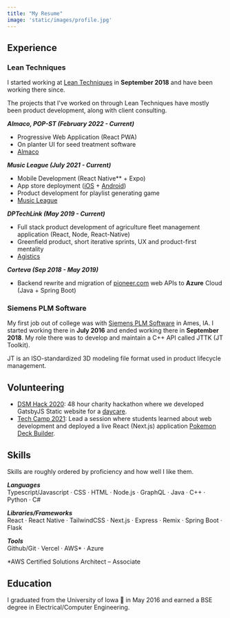 ```yaml
---
title: "My Resume"  
image: 'static/images/profile.jpg'  
---
```


## Experience  
### Lean Techniques
I started working at [Lean Techniques](https://leantechniques.com/) in **September 2018** and have been working
there since. 

The projects that I've worked on through Lean Techniques have mostly been product development, along with client consulting.

***Almaco, POP-ST (February 2022 - Current)***  
- Progressive Web Application (React PWA)  
- On planter UI for seed treatment software  
- [Almaco](https://www.almaco.com/)

***Music League (July 2021 - Current)***  
- Mobile Development (React Native** + Expo)  
- App store deployment ([iOS](https://apps.apple.com/us/app/music-league/id1589815321) + [Android](https://play.google.com/store/apps/details?id=com.musicleague.app))  
- Product development for playlist generating game  
- [Music League](https://app.musicleague.com)  

***DPTechLink (May 2019 - Current)***  
- Full stack product development of agriculture fleet management application (React, Node, React-Native)  
- Greenfield product, short iterative sprints, UX and product-first mentality  
- [Agistics](http://agistics.com/)  

***Corteva (Sep 2018 - May 2019)***  
- Backend rewrite and migration of [pioneer.com](https://www.pioneer.com/landing) web APIs to **Azure** Cloud (Java + Spring Boot)  


### Siemens PLM Software
My first job out of college was with [Siemens PLM Software](https://www.plm.automation.siemens.com/global/en/products/plm-components/jt-open-toolkit.html)
in Ames, IA. I started working there in **July 2016** and ended working there in **September 2018**.
My role there was to develop and maintain a C++ API called JTTK (JT Toolkit).  

JT is an ISO-standardized 3D modeling file format used in product lifecycle management.

## Volunteering

- [DSM Hack 2020](https://dsmhack.org/): 48 hour charity hackathon where we developed GatsbyJS Static website for a [daycare](http://wonderyearsacademy.org/).
- [Tech Camp 2021](https://www.techjourney.org/tech-camp/): Lead a session where students learned about web development and deployed a live React (Next.js) application [Pokemon Deck Builder](https://pokeapp-git-final-ludu.vercel.app/).

## Skills
Skills are roughly ordered by proficiency and how well I like them.

***Languages***  
Typescript/Javascript · CSS · HTML · Node.js · GraphQL · Java · C++ · Python · C#

***Libraries/Frameworks***  
React · React Native · TailwindCSS · Next.js · Express · Remix · Spring Boot · Flask

***Tools***  
Github/Git · Vercel · AWS* · Azure

*AWS Certified Solutions Architect – Associate

## Education
I graduated from the University of Iowa 🦅 in May 2016 and earned a BSE degree in Electrical/Computer Engineering.



